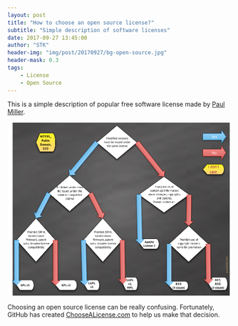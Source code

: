 ```yaml
---
layout: post
title: "How to choose an open source license?"
subtitle: "Simple description of software licenses"
date: 2017-09-27 13:45:00
author: "STK"
header-img: "img/post/20170927/bg-open-source.jpg"
header-mask: 0.3
tags:
    - License
    - Open Source
---
```


This is a simple description of popular free software license made by [Paul Miller](http://paulmillr.com/).

![](/img/post/20170927/open-source-licenses.png)

Choosing an open source license can be really confusing. Fortunately, GitHub has created [ChooseALicense.com](https://choosealicense.com/) to help us make that decision.
